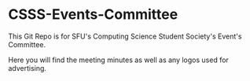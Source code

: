 # CSSS-Events-Committee
This Git Repo is for SFU's Computing Science Student Society's Event's Committee. 

Here you will find the meeting minutes as well as any logos used for advertising.
